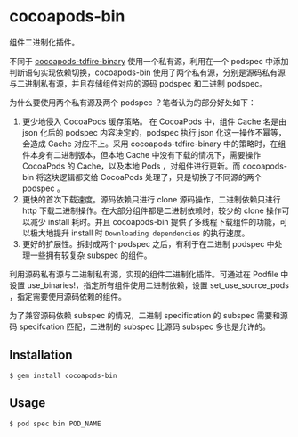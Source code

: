 # cocoapods-bin

组件二进制化插件。

不同于 [cocoapods-tdfire-binary](https://github.com/tripleCC/cocoapods-tdfire-binary) 使用一个私有源，利用在一个 podspec 中添加判断语句实现依赖切换，cocoapods-bin 使用了两个私有源，分别是源码私有源与二进制私有源，并且存储组件对应的源码 podspec 和二进制 podspec。

为什么要使用两个私有源及两个 podspec ？笔者认为的部分好处如下：

1. 更少地侵入 CocoaPods 缓存策略。 在 CocoaPods 中，组件 Cache 名是由 json 化后的 podspec 内容决定的，podspec 执行 json 化这一操作不幂等，会造成 Cache 对应不上。采用 cocoapods-tdfire-binary 中的策略时，在组件本身有二进制版本，但本地 Cache 中没有下载的情况下，需要操作 CocoaPods 的 Cache，以及本地 Pods ，对组件进行更新。而 cocoapods-bin 将这块逻辑都交给 CocoaPods 处理了，只是切换了不同源的两个 podspec 。
2. 更快的首次下载速度。源码依赖只进行 clone 源码操作，二进制依赖只进行 http 下载二进制操作。在大部分组件都是二进制依赖时，较少的 clone 操作可以减少 install 耗时。并且 cocoapods-bin 提供了多线程下载组件的功能，可以极大地提升 install 时 `Downloading dependencies` 的执行速度。
3. 更好的扩展性。拆封成两个 podspec 之后，有利于在二进制 podspec 中处理一些拥有较复杂 subspec 的组件。


利用源码私有源与二进制私有源，实现的组件二进制化插件。可通过在 Podfile 中设置 use_binaries!，指定所有组件使用二进制依赖，设置 set_use_source_pods ，指定需要使用源码依赖的组件。

为了兼容源码依赖 subspec 的情况，二进制 specification 的 subspec 需要和源码 specifcation 匹配，二进制的 subspec 比源码 subspec 多也是允许的。

## Installation

    $ gem install cocoapods-bin

## Usage

    $ pod spec bin POD_NAME
